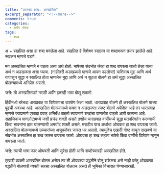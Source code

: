 ```yaml
---
title: "आजचा शब्द: अस्खलित"
excerpt_separator: "<!--more-->"
comments: true
categories:
  - ब्लॉग पोस्ट
tags:
  - शब्द
---
```

अ + स्खलित असा हा शब्द बनलेला आहे. स्खलित हे विशेषण स्खलन या शब्दावरून तयार झालेले आहे. स्खलन म्हणजे पडणे.
<!--more-->
मग अस्खलित म्हणजे न पडता असा अर्थ होतो. भाषेच्या संदर्भात जेव्हा हा शब्द वापरला जातो तेव्हा याचा अर्थ न अडखळता असा घ्यावा. (नाहीतरी अडखळलो म्हणजे आपण पडतोच!) याशिवाय मुद्दा आणि अर्थ यापासून सुद्धा न स्खलित होता म्हणजेच मुद्दा आणि अर्थ न सुटता बोलणे हा अर्थ सुद्धा अस्खलित बोलण्यामध्ये अभिप्रेत असतो.

जसे: तो अस्खलितपणे मराठी आणि इतरही भाषा बोलू शकतो.

हिंदीमध्ये बरेचदा धाराप्रवाह या विशेषणाचा उपयोग केला जातो. धाराप्रवाह बोलणे ही अस्खलित बोलणे याच्या पुढची अवस्था आहे. अस्खलित बोलण्यामध्ये फक्त न अडखळता स्पष्ट बोलणे अपेक्षित आहे तर धाराप्रवाह म्हणजे ज्याप्रमाणे एखादा प्रवाह अनिर्बंध वाहतो त्याप्रमाणे शब्दांचा पाणलोट वाहतो अशी कल्पना आहे. सहाजिकच पाणलोटामध्ये जशी प्रचंड शक्ती असते तशीच धाराप्रवाह वाणीमध्ये सुद्धा मतपरिवर्तन करण्याची किंवा भावनांना हात घालण्याची अमर्याद शक्ती असते.
मराठीत याच अर्थाचा ओघवता हा शब्द वापरला जातो. अस्खलित बोलण्यामध्ये उच्चारांच्या अचूकतेवर जास्त भर असतो. त्यामुळेच एखादी गोष्ट वाचून दाखवणे या संदर्भात अस्खलित हा शब्द जास्त वापरला जातो. ओघवता हा शब्द सहसा भाषेचे किंवा वाणीचे विशेषण म्हणून वापरला जातो.

जसे: त्याची भाषा फार ओघवती आणि सुरेख होती आणि शब्दोच्चारही अस्खलित होते.

एखादी व्यक्ती अस्खलित बोलत असेल तर ती ओघवत्या पद्धतीने बोलू शकेलच असे नाही परंतु ओघवत्या पद्धतीने बोलणारी व्यक्ती सहसा अस्खलित बोलतच असते ही भूमिका विचारात घेण्यासारखी.
